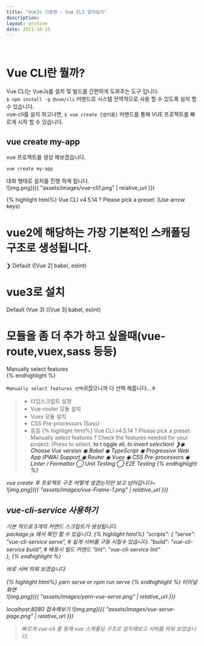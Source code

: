 ```yaml
---
title: "VueJs 기본편 - Vue CLI 알아보기"  
description: 
layout: archive  
date: 2021-10-15  
---
```

<br>  

# Vue CLI란 뭘까?
Vue CLI는 VueJs를 설치 및 빌드를 간편하게 도와주는 도구 입니다.    
`$ npm install -g @vue/cli` 커맨드로 시스템 전역적으로 사용 할 수 있도록 설치 할 수 있습니다.  
vue-cli를 설치 하고나면, `$ vue create {앱이름}` 커맨드를 통해 VUE 프로젝트를 빠르게 시작 할 수 있습니다.  
## vue create my-app 
vue 프로젝트를 생성 해보겠습니다.

```shell
vue create my-app
```
대화 형태로 설치를 진행 하게 됩니다.  
![img.png]({{ "assets/images/vue-cli1.png" | relative_url }})    

{% highlight html%}
Vue CLI v4.5.14
? Please pick a preset: (Use arrow keys)  
  # vue2에 해당하는 가장 기본적인 스캐폴딩 구조로 생성됩니다.
❯ Default ([Vue 2] babel, eslint)          
  # vue3로 설치
  Default (Vue 3) ([Vue 3] babel, eslint)
  # 모듈을 좀 더 추가 하고 싶을때(vue-route,vuex,sass 등등)
  Manually select features                 
{% endhighlight %}  


`Manually select features 선택`귀찮으니까 다 선택 해줍니다...ㅎ
> - 타입스크립트 설정
> - Vue-router 모듈 설치
> - Vuex 모듈 설치  
> - CSS Pre-processors (Sass)
> - 등등
{% highlight html%}
Vue CLI v4.5.14
? Please pick a preset: Manually select features
? Check the features needed for your project: (Press <space> to select, <a> to t
oggle all, <i> to invert selection)
❯◉ Choose Vue version
◉ Babel 
◉ TypeScript
◉ Progressive Web App (PWA) Support
◉ Router
◉ Vuex
◉ CSS Pre-processors
◉ Linter / Formatter
◯ Unit Testing
◯ E2E Testing
{% endhighlight %}

vue create 후 프로젝트 구조 어떻게 생겼는지만 보고 넘어갑니다~  
![img.png]({{ "assets/images/vue-Frame-1.png" | relative_url }})

## vue-cli-service 사용하기
기본 적으로 3개의 커맨드 스크립트가 생성됩니다.  
package.js 에서 확인 할 수 있습니다.
{% highlight html%}
"scripts": {
  "serve": "vue-cli-service serve",  # 쉽게 서버를 구동 시킬수 있습니다. 
  "build": "vue-cli-service build",  # 배포시 빌드 커맨드
  "lint": "vue-cli-service lint"    
},
{% endhighlight %}

바로 서버 띄워 보겠습니다.

{% highlight html%}
yarn serve 
or
npm run serve
{% endhighlight %}
터미널 화면  
![img.png]({{ "assets/images/yarn-vue-serve.png" | relative_url }})

localhost:8080 접속해보기
![img.png]({{ "assets/images/vue-serve-page.png" | relative_url }})


> 빠르게 vue-cli 를 통해 vue 스캐폴딩 구조로 설치해보고 서버를 띄워 보았습니다.